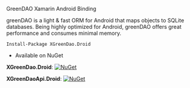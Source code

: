 GreenDAO Xamarin Android Binding

greenDAO is a light & fast ORM for Android that maps objects to SQLite databases. Being highly optimized for Android, greenDAO offers great performance and consumes minimal memory.

```
Install-Package XGreenDao.Droid
```

* Available on NuGet 

**XGreenDao.Droid**: [![NuGet](https://img.shields.io/nuget/v/Xamarin.Forms.CustomTitlePickerPlugin.svg?label=NuGet)](https://www.nuget.org/packages/XGreenDao.Droid/3.3.0)

**XGreenDaoApi.Droid**: [![NuGet](https://img.shields.io/nuget/v/Xamarin.Forms.CustomTitlePickerPlugin.svg?label=NuGet)](https://www.nuget.org/packages/XGreenDaoApi.Droid/3.3.0)
